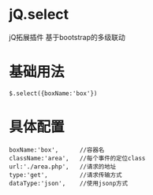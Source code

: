 # jQ.select
jQ拓展插件 基于bootstrap的多级联动 


# 基础用法
    $.select({boxName:'box'})
  
# 具体配置
	
    boxName:'box',  	//容器名
    className:'area',	//每个事件的定位class
    url:'./area.php',	//请求的地址
    type:'get',			//请求传输方式
    dataType:'json',	//使用jsonp方式
	
